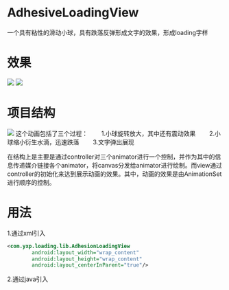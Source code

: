 # AdhesiveLoadingView
一个具有粘性的滑动小球，具有跌落反弹形成文字的效果，形成loading字样

# 效果
![](https://github.com/yxping/AdhesiveLoadingView/raw/master/half1.gif)
![](https://github.com/yxping/AdhesiveLoadingView/raw/master/half2.gif)

# 项目结构
![](https://github.com/yxping/AdhesiveLoadingView/raw/master/structure.png)
这个动画包括了三个过程： 
  1.小球旋转放大，其中还有震动效果 
  2.小球缩小衍生水滴，迅速跌落 
  3.文字弹出展现

在结构上是主要是通过controller对三个animator进行一个控制，并作为其中的信息传递媒介链接各个animator，将canvas分发给animator进行绘制。而view通过controller的初始化来达到展示动画的效果。其中，动画的效果是由AnimationSet进行顺序的控制。
# 用法
1.通过xml引入
``` xml
<com.yxp.loading.lib.AdhesionLoadingView
        android:layout_width="wrap_content"
        android:layout_height="wrap_content"
        android:layout_centerInParent="true"/>
```
2.通过java引入

